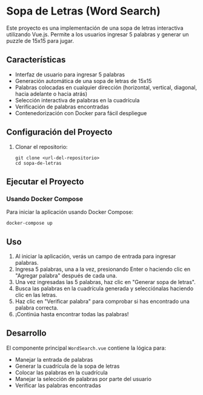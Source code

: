 # Sopa de Letras (Word Search)

Este proyecto es una implementación de una sopa de letras interactiva utilizando Vue.js. Permite a los usuarios ingresar 5 palabras y generar un puzzle de 15x15 para jugar.

## Características

- Interfaz de usuario para ingresar 5 palabras
- Generación automática de una sopa de letras de 15x15
- Palabras colocadas en cualquier dirección (horizontal, vertical, diagonal, hacia adelante o hacia atrás)
- Selección interactiva de palabras en la cuadrícula
- Verificación de palabras encontradas
- Contenedorización con Docker para fácil despliegue

## Configuración del Proyecto

1. Clonar el repositorio:
   ```
   git clone <url-del-repositorio>
   cd sopa-de-letras
   ```

## Ejecutar el Proyecto

### Usando Docker Compose

Para iniciar la aplicación usando Docker Compose:

```
docker-compose up
```

## Uso

1. Al iniciar la aplicación, verás un campo de entrada para ingresar palabras.
2. Ingresa 5 palabras, una a la vez, presionando Enter o haciendo clic en "Agregar palabra" después de cada una.
3. Una vez ingresadas las 5 palabras, haz clic en "Generar sopa de letras".
4. Busca las palabras en la cuadrícula generada y selecciónalas haciendo clic en las letras.
5. Haz clic en "Verificar palabra" para comprobar si has encontrado una palabra correcta.
6. ¡Continúa hasta encontrar todas las palabras!

## Desarrollo

El componente principal `WordSearch.vue` contiene la lógica para:
- Manejar la entrada de palabras
- Generar la cuadrícula de la sopa de letras
- Colocar las palabras en la cuadrícula
- Manejar la selección de palabras por parte del usuario
- Verificar las palabras encontradas